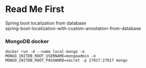 # Read Me First
Spring boot localization from database</br>
spring-boot-localization-with-custom-annotation-from-database
### MongoDB docker
`docker run -d --name local-mongo -e MONGO_INITDB_ROOT_USERNAME=mongoadmin -e MONGO_INITDB_ROOT_PASSWORD=secret -p 27017:27017 mongo`
